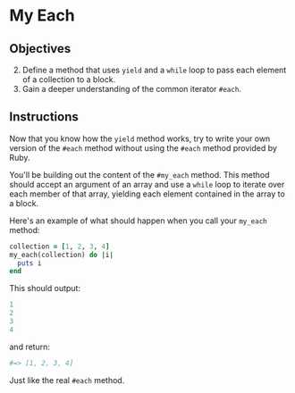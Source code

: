 # My Each

## Objectives

2. Define a method that uses `yield` and a `while` loop to pass each element of a collection to a block. 
3. Gain a deeper understanding of the common iterator `#each`.

## Instructions

Now that you know how the `yield` method works, try to write your own version of the `#each` method without using the `#each` method provided by Ruby. 

You'll be building out the content of the `#my_each` method. This method should accept an argument of an array and use a `while` loop to iterate over each member of that array, yielding each element contained in the array to a block. 

Here's an example of what should happen when you call your `my_each` method:

```ruby
collection = [1, 2, 3, 4]
my_each(collection) do |i|
  puts i
end
```

This should output: 

```ruby
1
2
3
4
```

and return:

```ruby
#=> [1, 2, 3, 4]
```

Just like the real `#each` method.
